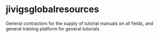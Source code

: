# jivigsglobalresources
General contractors for the supply of tutorial manuals on all fields, and general training platform for general tutorials
